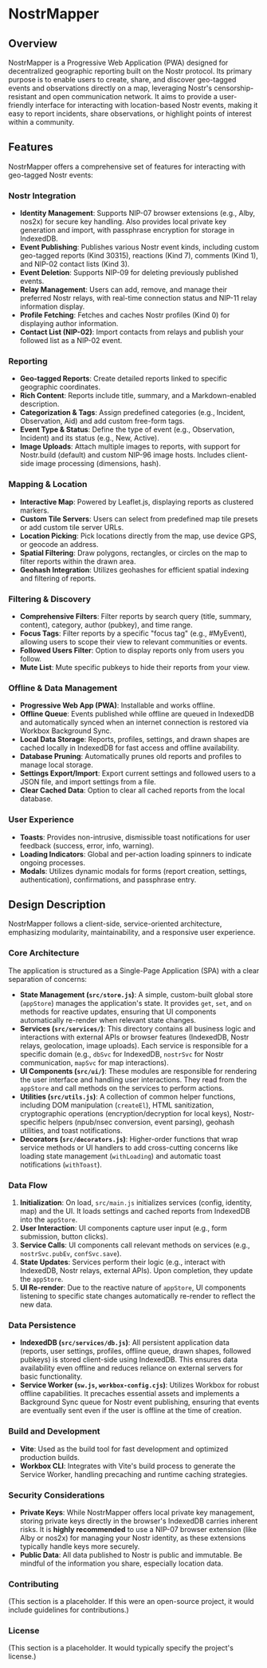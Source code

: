 # NostrMapper

## Overview

NostrMapper is a Progressive Web Application (PWA) designed for decentralized geographic reporting built on the Nostr protocol. Its primary purpose is to enable users to create, share, and discover geo-tagged events and observations directly on a map, leveraging Nostr's censorship-resistant and open communication network. It aims to provide a user-friendly interface for interacting with location-based Nostr events, making it easy to report incidents, share observations, or highlight points of interest within a community.

## Features

NostrMapper offers a comprehensive set of features for interacting with geo-tagged Nostr events:

### Nostr Integration
*   **Identity Management**: Supports NIP-07 browser extensions (e.g., Alby, nos2x) for secure key handling. Also provides local private key generation and import, with passphrase encryption for storage in IndexedDB.
*   **Event Publishing**: Publishes various Nostr event kinds, including custom geo-tagged reports (Kind 30315), reactions (Kind 7), comments (Kind 1), and NIP-02 contact lists (Kind 3).
*   **Event Deletion**: Supports NIP-09 for deleting previously published events.
*   **Relay Management**: Users can add, remove, and manage their preferred Nostr relays, with real-time connection status and NIP-11 relay information display.
*   **Profile Fetching**: Fetches and caches Nostr profiles (Kind 0) for displaying author information.
*   **Contact List (NIP-02)**: Import contacts from relays and publish your followed list as a NIP-02 event.

### Reporting
*   **Geo-tagged Reports**: Create detailed reports linked to specific geographic coordinates.
*   **Rich Content**: Reports include title, summary, and a Markdown-enabled description.
*   **Categorization & Tags**: Assign predefined categories (e.g., Incident, Observation, Aid) and add custom free-form tags.
*   **Event Type & Status**: Define the type of event (e.g., Observation, Incident) and its status (e.g., New, Active).
*   **Image Uploads**: Attach multiple images to reports, with support for Nostr.build (default) and custom NIP-96 image hosts. Includes client-side image processing (dimensions, hash).

### Mapping & Location
*   **Interactive Map**: Powered by Leaflet.js, displaying reports as clustered markers.
*   **Custom Tile Servers**: Users can select from predefined map tile presets or add custom tile server URLs.
*   **Location Picking**: Pick locations directly from the map, use device GPS, or geocode an address.
*   **Spatial Filtering**: Draw polygons, rectangles, or circles on the map to filter reports within the drawn area.
*   **Geohash Integration**: Utilizes geohashes for efficient spatial indexing and filtering of reports.

### Filtering & Discovery
*   **Comprehensive Filters**: Filter reports by search query (title, summary, content), category, author (pubkey), and time range.
*   **Focus Tags**: Filter reports by a specific "focus tag" (e.g., #MyEvent), allowing users to scope their view to relevant communities or events.
*   **Followed Users Filter**: Option to display reports only from users you follow.
*   **Mute List**: Mute specific pubkeys to hide their reports from your view.

### Offline & Data Management
*   **Progressive Web App (PWA)**: Installable and works offline.
*   **Offline Queue**: Events published while offline are queued in IndexedDB and automatically synced when an internet connection is restored via Workbox Background Sync.
*   **Local Data Storage**: Reports, profiles, settings, and drawn shapes are cached locally in IndexedDB for fast access and offline availability.
*   **Database Pruning**: Automatically prunes old reports and profiles to manage local storage.
*   **Settings Export/Import**: Export current settings and followed users to a JSON file, and import settings from a file.
*   **Clear Cached Data**: Option to clear all cached reports from the local database.

### User Experience
*   **Toasts**: Provides non-intrusive, dismissible toast notifications for user feedback (success, error, info, warning).
*   **Loading Indicators**: Global and per-action loading spinners to indicate ongoing processes.
*   **Modals**: Utilizes dynamic modals for forms (report creation, settings, authentication), confirmations, and passphrase entry.

## Design Description

NostrMapper follows a client-side, service-oriented architecture, emphasizing modularity, maintainability, and a responsive user experience.

### Core Architecture
The application is structured as a Single-Page Application (SPA) with a clear separation of concerns:

*   **State Management (`src/store.js`)**: A simple, custom-built global store (`appStore`) manages the application's state. It provides `get`, `set`, and `on` methods for reactive updates, ensuring that UI components automatically re-render when relevant state changes.
*   **Services (`src/services/`)**: This directory contains all business logic and interactions with external APIs or browser features (IndexedDB, Nostr relays, geolocation, image uploads). Each service is responsible for a specific domain (e.g., `dbSvc` for IndexedDB, `nostrSvc` for Nostr communication, `mapSvc` for map interactions).
*   **UI Components (`src/ui/`)**: These modules are responsible for rendering the user interface and handling user interactions. They read from the `appStore` and call methods on the services to perform actions.
*   **Utilities (`src/utils.js`)**: A collection of common helper functions, including DOM manipulation (`createEl`), HTML sanitization, cryptographic operations (encryption/decryption for local keys), Nostr-specific helpers (npub/nsec conversion, event parsing), geohash utilities, and toast notifications.
*   **Decorators (`src/decorators.js`)**: Higher-order functions that wrap service methods or UI handlers to add cross-cutting concerns like loading state management (`withLoading`) and automatic toast notifications (`withToast`).

### Data Flow
1.  **Initialization**: On load, `src/main.js` initializes services (config, identity, map) and the UI. It loads settings and cached reports from IndexedDB into the `appStore`.
2.  **User Interaction**: UI components capture user input (e.g., form submission, button clicks).
3.  **Service Calls**: UI components call relevant methods on services (e.g., `nostrSvc.pubEv`, `confSvc.save`).
4.  **State Updates**: Services perform their logic (e.g., interact with IndexedDB, Nostr relays, external APIs). Upon completion, they update the `appStore`.
5.  **UI Re-render**: Due to the reactive nature of `appStore`, UI components listening to specific state changes automatically re-render to reflect the new data.

### Data Persistence
*   **IndexedDB (`src/services/db.js`)**: All persistent application data (reports, user settings, profiles, offline queue, drawn shapes, followed pubkeys) is stored client-side using IndexedDB. This ensures data availability even offline and reduces reliance on external servers for basic functionality.
*   **Service Worker (`sw.js`, `workbox-config.cjs`)**: Utilizes Workbox for robust offline capabilities. It precaches essential assets and implements a Background Sync queue for Nostr event publishing, ensuring that events are eventually sent even if the user is offline at the time of creation.

### Build and Development
*   **Vite**: Used as the build tool for fast development and optimized production builds.
*   **Workbox CLI**: Integrates with Vite's build process to generate the Service Worker, handling precaching and runtime caching strategies.

### Security Considerations
*   **Private Keys**: While NostrMapper offers local private key management, storing private keys directly in the browser's IndexedDB carries inherent risks. It is **highly recommended** to use a NIP-07 browser extension (like Alby or nos2x) for managing your Nostr identity, as these extensions typically handle keys more securely.
*   **Public Data**: All data published to Nostr is public and immutable. Be mindful of the information you share, especially location data.

### Contributing
(This section is a placeholder. If this were an open-source project, it would include guidelines for contributions.)

### License
(This section is a placeholder. It would typically specify the project's license.)
